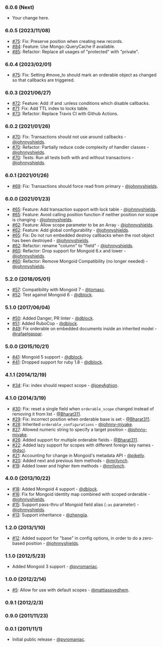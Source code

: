 ### 6.0.6 (Next)

* Your change here.

### 6.0.5 (2023/11/08)

* [#75](https://github.com/mongoid/mongoid_orderable/pull/75): Fix: Preserve position when creating new records.
* [#84](https://github.com/mongoid/mongoid_orderable/pull/84): Feature: Use Mongo::QueryCache if available.
* [#85](https://github.com/mongoid/mongoid_orderable/pull/85): Refactor: Replace all usages of "protected" with "private".

### 6.0.4 (2023/02/01)

* [#75](https://github.com/mongoid/mongoid_orderable/pull/75): Fix: Setting #move_to should mark an orderable object as changed so that callbacks are triggered.

### 6.0.3 (2021/06/27)

* [#72](https://github.com/mongoid/mongoid_orderable/pull/72): Feature: Add :if and :unless conditions which disable callbacks.
* [#71](https://github.com/mongoid/mongoid_orderable/pull/71): Fix: Add TTL index to locks table.
* [#73](https://github.com/mongoid/mongoid_orderable/pull/73): Refactor: Replace Travis CI with Github Actions.

### 6.0.2 (2021/01/26)

* [#70](https://github.com/mongoid/mongoid_orderable/pull/70): Fix: Transactions should not use around callbacks - [@johnnyshields](https://github.com/johnnyshields).
* [#70](https://github.com/mongoid/mongoid_orderable/pull/70): Refactor: Partially reduce code complexity of handler classes - [@johnnyshields](https://github.com/johnnyshields).
* [#70](https://github.com/mongoid/mongoid_orderable/pull/70): Tests: Run all tests both with and without transactions - [@johnnyshields](https://github.com/johnnyshields).

### 6.0.1 (2021/01/26)

* [#69](https://github.com/mongoid/mongoid_orderable/pull/69): Fix: Transactions should force read from primary - [@johnnyshields](https://github.com/johnnyshields).

### 6.0.0 (2021/01/23)

* [#65](https://github.com/mongoid/mongoid_orderable/pull/65): Feature: Add transaction support with lock table - [@johnnyshields](https://github.com/johnnyshields).
* [#65](https://github.com/mongoid/mongoid_orderable/pull/65): Feature: Avoid calling position function if neither position nor scope is changing - [@johnnyshields](https://github.com/johnnyshields).
* [#62](https://github.com/mongoid/mongoid_orderable/pull/62): Feature: Allow scope parameter to be an Array - [@johnnyshields](https://github.com/johnnyshields).
* [#62](https://github.com/mongoid/mongoid_orderable/pull/62): Feature: Add global configurability - [@johnnyshields](https://github.com/johnnyshields).
* [#65](https://github.com/mongoid/mongoid_orderable/pull/65): Fix: Do not run embedded destroy callbacks when the root object has been destroyed - [@johnnyshields](https://github.com/johnnyshields).
* [#62](https://github.com/mongoid/mongoid_orderable/pull/62): Refactor: rename "column" to "field" - [@johnnyshields](https://github.com/johnnyshields).
* [#60](https://github.com/mongoid/mongoid_orderable/pull/60): Refactor: Drop support for Mongoid 6.x and lower - [@johnnyshields](https://github.com/johnnyshields).
* [#60](https://github.com/mongoid/mongoid_orderable/pull/60): Refactor: Remove Mongoid Compatibility (no longer needed) - [@johnnyshields](https://github.com/johnnyshields).

### 5.2.0 (2018/05/01)

* [#57](https://github.com/mongoid/mongoid_orderable/pull/57): Compatibility with Mongoid 7 - [@tomasc](https://github.com/tomasc).
* [#52](https://github.com/mongoid/mongoid_orderable/pull/52): Test against Mongoid 6 - [@dblock](https://github.com/dblock).

### 5.1.0 (2017/06/04)

* [#50](https://github.com/mongoid/mongoid_orderable/pull/50): Added Danger, PR linter - [@dblock](https://github.com/dblock).
* [#51](https://github.com/mongoid/mongoid_orderable/pull/51): Added RuboCop - [@dblock](https://github.com/dblock).
* [#49](https://github.com/mongoid/mongoid_orderable/pull/49): Fix orderable on embedded documents inside an inherited model - [@rafaelgaspar](https://github.com/rafaelgaspar).

### 5.0.0 (2015/10/21)

* [#41](https://github.com/mongoid/mongoid_orderable/pull/41): Mongoid 5 support - [@dblock](https://github.com/dblock).
* [#41](https://github.com/mongoid/mongoid_orderable/pull/41): Dropped support for ruby 1.8 - [@dblock](https://github.com/dblock).

### 4.1.1 (2014/12/19)

* [#34](https://github.com/mongoid/mongoid_orderable/pull/34): Fix: index should respect scope - [@joeyAghion](https://github.com/joeyAghion).

### 4.1.0 (2014/3/19)

* [#30](https://github.com/mongoid/mongoid_orderable/pull/30): Fix: reset a single field when `orderable_scope` changed instead of removing it from list - [@Bharat311](https://github.com/Bharat311).
* [#29](https://github.com/mongoid/mongoid_orderable/pull/29): Fix: incorrect position when orderable base is set - [@Bharat311](https://github.com/Bharat311).
* [#28](https://github.com/mongoid/mongoid_orderable/pull/28): Inherited `orderable_configurations` - [@johnny-miyake](https://github.com/johnny-miyake).
* [#27](https://github.com/mongoid/mongoid_orderable/pull/27): Allowed numeric string to specify a target position - [@johnny-miyake](https://github.com/johnny-miyake).
* [#26](https://github.com/mongoid/mongoid_orderable/pull/26): Added support for multiple orderable fields - [@Bharat311](https://github.com/Bharat311).
* [#22](https://github.com/mongoid/mongoid_orderable/pull/22): Added lazy support for scopes with different foreign key names - [@dsci](https://github.com/dsci).
* [#21](https://github.com/mongoid/mongoid_orderable/pull/21): Accounting for change in Mongoid's metadata API - [@pjkelly](https://github.com/pjkelly).
* [#20](https://github.com/mongoid/mongoid_orderable/pull/20): Added next and previous item methods - [@mrjlynch](https://github.com/mrjlynch).
* [#19](https://github.com/mongoid/mongoid_orderable/pull/19): Added lower and higher item methods - [@mrjlynch](https://github.com/mrjlynch).

### 4.0.0 (2013/10/22)

* [#18](https://github.com/mongoid/mongoid_orderable/pull/18): Added Mongoid 4 support - [@dblock](https://github.com/dblock).
* [#16](https://github.com/mongoid/mongoid_orderable/pull/16): Fix for Mongoid identity map combined with scoped orderable - [@johnnyshields](https://github.com/johnnyshields).
* [#15](https://github.com/mongoid/mongoid_orderable/pull/15): Support pass-thru of Mongoid field alias (`:as` parameter) - [@johnnyshields](https://github.com/johnnyshields).
* [#13](https://github.com/mongoid/mongoid_orderable/pull/13): Support inheritance - [@zhengjia](https://github.com/zhengjia).

### 1.2.0 (2013/1/10)

* [#12](https://github.com/mongoid/mongoid_orderable/pull/12): Added support for "base" in config options, in order to do a zero-based position - [@johnnyshields](https://github.com/johnnyshields).

### 1.1.0 (2012/5/23)

* Added Mongoid 3 support - [@pyromaniac](https://github.com/pyromaniac).

### 1.0.0 (2012/2/14)

* [#5](https://github.com/mongoid/mongoid_orderable/pull/5): Allow for use with default scopes - [@mattiassvedhem](https://github.com/mattiassvedhem).

### 0.9.1 (2012/2/3)

### 0.9.0 (2011/11/23)

### 0.0.1 (2011/11/1)

* Initial public release - [@pyromaniac](https://github.com/pyromaniac).
